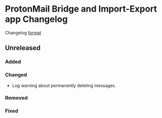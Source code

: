 # ProtonMail Bridge and Import-Export app Changelog

Changelog [format](http://keepachangelog.com/en/1.0.0/)

## Unreleased

### Added

### Changed
* Log warning about permanently deleting messages.

### Removed

### Fixed
